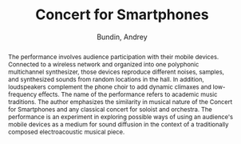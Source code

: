 --- 
title: "Concert for Smartphones" 
abstract: "The performance involves audience participation with their mobile devices. Connected to a wireless network and organized into one polyphonic multichannel synthesizer, those devices reproduce different noises, samples, and synthesized sounds from random locations in the hall. In addition, loudspeakers complement the phone choir to add dynamic climaxes and low-frequency effects. The name of the performance refers to academic music traditions. The author emphasizes the similarity in musical nature of the Concert for Smartphones and any classical concert for soloist and orchestra. The performance is an experiment in exploring possible ways of using an audience's mobile devices as a medium for sound diffusion in the context of a traditionally composed electroacoustic musical piece." 
address: "Atlanta, Georgia" 
author: "Bundin, Andrey"
webAuthor: "Christian Baumann, Johanna Friederike, Jan-Torsten Milde" 
booktitle: "Proceedings of the International Web Audio Conference" 
editor: "Freeman, Jason and Lerch, Alexander and Paradis, Matthew" 
month: "Proceedings of the International Web Audio Conference"
pages: "1-1" 
publisher: "Georgia Tech" 
series: "WAC '18"
track: "Performance"  
year: "2016" 
id: "2016_EA_15" 
tags: year2016
media: https://smartech.gatech.edu/bitstream/handle/1853/54639/concert_videostream.html?sequence=8&isAllowed=y 
pdflink: /_data/papers/pdf/2016/2016_15.pdf
ISSN: 2663-5844
---